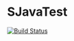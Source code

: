 # SJavaTest
[![Build Status](https://travis-ci.com/Tokichan/SJavaTest.svg?branch=main)](https://travis-ci.com/Tokichan/SJavaTest)

